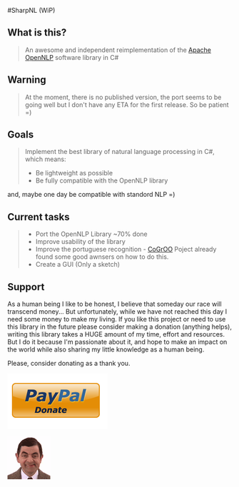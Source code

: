 #SharpNL (WiP)

## What is this?

> An awesome and independent reimplementation of the [Apache OpenNLP] software library in C#

## Warning

> At the moment, there is no published version, the port seems to be going well but I don't 
have any ETA for the first release. So be patient =)

## Goals

> Implement the best library of natural language processing in C#, which means:
> - Be lightweight as possible
> - Be fully compatible with the OpenNLP library

and, maybe one day be compatible with standord NLP =)

## Current tasks

> - Port the OpenNLP Library ~70% done
> - Improve usability of the library
> - Improve the portuguese recognition - [CoGrOO] Poject already found some good awnsers on how to do this.
> - Create a GUI (Only a sketch)

## Support

As a human being I like to be honest, I believe that someday our race will transcend money... 
But unfortunately, while we have not reached this day I need some money to make my living. 
If you like this project or need to use this library in the future please consider making a 
donation (anything helps), writing this library takes a HUGE amount of my time, effort and 
resources. But I do it because I'm passionate about it, and hope to make an impact on the 
world while also sharing my little knowledge as a human being.

Please, consider donating as a thank you.

[![donate](resources/donate.png)](https://www.paypal.com/cgi-bin/webscr?cmd=_s-xclick&hosted_button_id=7SWNPAPJNSARC)

[![bean](resources/bean.gif)](#)

[Apache OpenNLP]: http://opennlp.apache.org
[CoGrOO]: http://cogroo.sourceforge.net/
